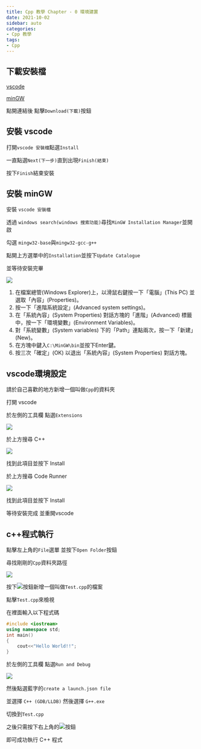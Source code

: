 ```yaml
---
title: Cpp 教學 Chapter - 0 環境建置
date: 2021-10-02
sidebar: auto
categories:
- Cpp 教學
tags:
- Cpp
---
```

## 下載安裝檔

[vscode](https://code.visualstudio.com/Download)

[minGW](https://sourceforge.net/projects/mingw/)

點開連結後 點擊`Download(下載)`按鈕

## 安裝 vscode

打開`vscode 安裝檔`點選`Install`

一直點選`Next(下一步)`直到出現`Finish(結束)`

按下`Finish`結束安裝

## 安裝 minGW

安裝 `vscode 安裝檔`

透過 `windows search(windows 搜索功能)`尋找`MinGW Installation Manager`並開啟

勾選 `mingw32-base`與`mingw32-gcc-g++`

點開上方選單中的`Installation`並按下`Update Catalogue`

並等待安裝完畢

![](https://i.imgur.com/t1p41qm.png)

1. 在檔案總管(Windows Explorer)上，以滑鼠右鍵按一下「電腦」(This PC) 並選取「內容」(Properties)。
2. 按一下「進階系統設定」(Advanced system settings)。
3. 在「系統內容」(System Properties) 對話方塊的「進階」(Advanced) 標籤中，按一下「環境變數」(Environment Variables)。
4. 對「系統變數」(System variables) 下的「Path」連點兩次，按一下「新建」(New)。
5. 在方塊中鍵入`C:\MinGW\bin`並按下Enter鍵。
7. 按三次「確定」(OK) 以退出「系統內容」(System Properties) 對話方塊。

## vscode環境設定

請於自己喜歡的地方新增一個叫做`Cpp`的資料夾

打開 vscode

於左側的工具欄 點選`Extensions`

![](https://i.imgur.com/3VSBHuO.png)

於上方搜尋 C++

![](https://i.imgur.com/BnMaotg.png)

找到此項目並按下 Install

於上方搜尋 Code Runner

![](https://i.imgur.com/EgHhrqG.png)

找到此項目並按下 Install

等待安裝完成 並重開vscode

## c++程式執行

點擊左上角的`File`選單 並按下`Open Folder`按鈕

尋找剛剛的`Cpp`資料夾路徑

![](https://i.imgur.com/GxxbP8s.png)

按下![](https://i.imgur.com/Q5FuW9j.png)按鈕新增一個叫做`Test.cpp`的檔案

點擊`Test.cpp`來檢視

在裡面輸入以下程式碼

```cpp
#include <iostream>
using namespace std;
int main()
{
    cout<<"Hello World!!";
}
```

於左側的工具欄 點選`Run and Debug`

![](https://i.imgur.com/VZYtYU2.png)

然後點選藍字的`create a launch.json file`

並選擇 `C++ (GDB/LLDB)` 然後選擇 `G++.exe`

切換到`Test.cpp`

之後只需按下右上角的![](https://i.imgur.com/OacWXTM.png)按鈕

即可成功執行 C++ 程式

